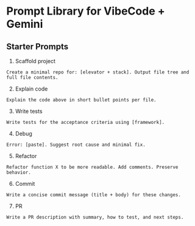 # Prompt Library for VibeCode + Gemini

## Starter Prompts

1. Scaffold project
```
Create a minimal repo for: [elevator + stack]. Output file tree and full file contents.
```

2. Explain code
```
Explain the code above in short bullet points per file.
```

3. Write tests
```
Write tests for the acceptance criteria using [framework].
```

4. Debug
```
Error: [paste]. Suggest root cause and minimal fix.
```

5. Refactor
```
Refactor function X to be more readable. Add comments. Preserve behavior.
```

6. Commit
```
Write a concise commit message (title + body) for these changes.
```

7. PR
```
Write a PR description with summary, how to test, and next steps.
```
